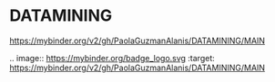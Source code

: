 # DATAMINING

https://mybinder.org/v2/gh/PaolaGuzmanAlanis/DATAMINING/MAIN

.. image:: https://mybinder.org/badge_logo.svg
 :target: https://mybinder.org/v2/gh/PaolaGuzmanAlanis/DATAMINING/MAIN
